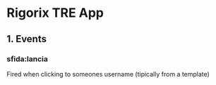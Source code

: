 # Rigorix TRE App

## 1. Events

### sfida:lancia
Fired when clicking to someones username (tipically from a template)